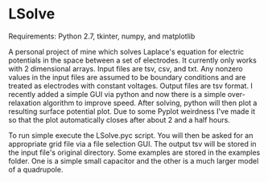 # LSolve
Requirements: Python 2.7, tkinter, numpy, and matplotlib

A personal project of mine which solves Laplace's equation for electric potentials in the space between a set of electrodes. It currently only works with 2 dimensional arrays. Input files are tsv, csv, and txt. Any nonzero values in the input files are assumed to be boundary conditions and are treated as electrodes with constant voltages. Output files are tsv format. I recently added a simple GUI via python and now there is a simple over-relaxation algorithm to improve speed. After solving, python will then plot a resulting surface potential plot. Due to some Pyplot weirdness I've made it so that the plot automatically closes after about 2 and a half hours.

To run simple execute the LSolve.pyc script. You will then be asked for an appropriate grid file via a file selection GUI. The output tsv will be stored in the input file's original directory. Some examples are stored in the examples folder. One is a simple small capacitor and the other is a much larger model of a quadrupole.
